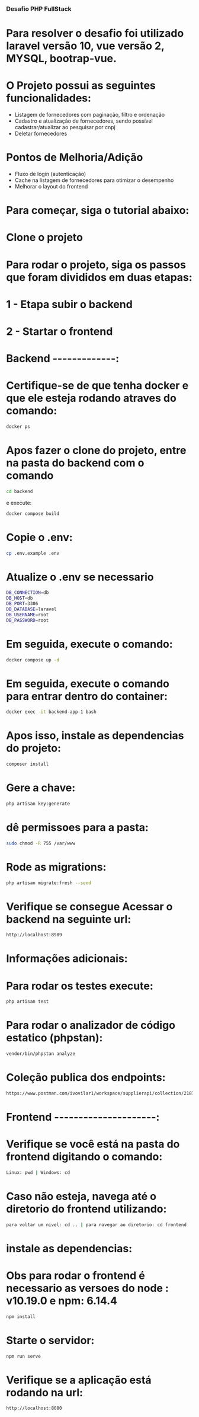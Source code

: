 ### Desafio PHP FullStack


# Para resolver o desafio foi utilizado laravel versão 10, vue versão 2, MYSQL, bootrap-vue.
# O Projeto possui as seguintes funcionalidades:
- Listagem de fornecedores com paginação, filtro e ordenação
- Cadastro e atualização de fornecedores, sendo possível cadastrar/atualizar ao pesquisar por cnpj
- Deletar fornecedores
# Pontos de Melhoria/Adição
- Fluxo de login (autenticação)
- Cache na listagem de fornecedores para otimizar o desempenho
- Melhorar o layout do frontend

# Para começar, siga o tutorial abaixo:
# Clone o projeto

# Para rodar o projeto, siga os passos que foram divididos em duas etapas:
# 1 - Etapa subir o backend
# 2 - Startar o frontend


# Backend -------------:

# Certifique-se de que tenha docker e que ele esteja rodando atraves do comando:
```sh
docker ps
```

# Apos fazer o clone do projeto, entre na pasta do backend com o comando
```sh
cd backend
```
e execute:
```sh
docker compose build
```
# Copie o .env:
```sh
cp .env.example .env
```
# Atualize o .env se necessario
```sh
DB_CONNECTION=db
DB_HOST=db
DB_PORT=3306
DB_DATABASE=laravel
DB_USERNAME=root
DB_PASSWORD=root
```
# Em seguida, execute o comando:
```sh
docker compose up -d
```
# Em seguida, execute o comando para entrar dentro do container:
```sh
docker exec -it backend-app-1 bash
```
# Apos isso, instale as dependencias do projeto:
```sh
composer install
```
# Gere a chave:
```sh
php artisan key:generate
```

# dê permissoes para a pasta:
```sh
sudo chmod -R 755 /var/www
```

# Rode as migrations:
```sh
php artisan migrate:fresh --seed
```

# Verifique se consegue Acessar o backend na seguinte url:
```sh
http://localhost:8989
```
# Informações adicionais:

# Para rodar os testes execute:
```sh
php artisan test
```
# Para rodar o analizador de código estatico (phpstan):
```sh
vendor/bin/phpstan analyze
```
# Coleção publica dos endpoints:
```sh
https://www.postman.com/ivovilar1/workspace/supplierapi/collection/21873994-71746498-4751-4022-aefb-12458ef2603d
```
# Frontend ---------------------:

# Verifique se você está na pasta do frontend digitando o comando:
```sh
Linux: pwd | Windows: cd
```
# Caso não esteja, navega até o diretorio do frontend utilizando:
```sh
para voltar um nivel: cd .. | para navegar ao diretorio: cd frontend
```

# instale as dependencias:
# Obs para rodar o frontend é necessario as versoes do node : v10.19.0 e npm: 6.14.4

```sh
npm install
```
# Starte o servidor:
```sh
npm run serve
```

# Verifique se a aplicação está rodando na url:
```sh
http://localhost:8080
```
